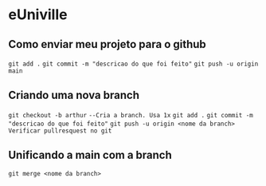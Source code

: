 # eUniville
## Como enviar meu projeto para o github
`git add .`
`git commit -m "descricao do que foi feito"`
`git push -u origin main`

## Criando uma nova branch
`git checkout -b arthur` `--Cria a branch. Usa 1x`
`git add .`
`git commit -m "descricao do que foi feito"`
`git push -u origin <nome da branch>`
`Verificar pullresquest no git`

## Unificando a main com a branch
`git merge <nome da branch>`
